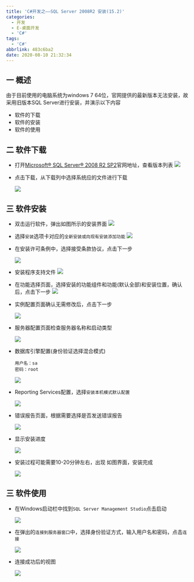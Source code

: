 ```yaml
---
title: 'C#开发之——SQL Server 2008R2 安装(15.2)'
categories:
  - 开发
  - E-桌面开发
  - 'C#'
tags:
  - 'C#'
abbrlink: 483c6ba2
date: 2020-08-10 21:32:34
---
```

## 一 概述

由于目前使用的电脑系统为windows 7 64位，官网提供的最新版本无法安装，故采用旧版本SQL Server进行安装，并演示以下内容

* 软件的下载
* 软件的安装
* 软件的使用

<!--more-->

## 二 软件下载

* 打开[Microsoft® SQL Server® 2008 R2 SP2][21]官网地址，查看版本列表
  ![][1]
  
* 点击下载，从下载列中选择系统应的文件进行下载

  ![][2]

## 三 软件安装

* 双击运行软件，弹出如图所示的安装界面
  ![][3]
  
* 选择`安装`选项卡对应的`全新安装或向现有安装添加功能`
  ![][4]
  
* 在安装许可条例中，选择接受条款协议，点击下一步

  ![][5]

* 安装程序支持文件
  ![][6]
  
* 在功能选择页面，选择安装的功能组件和功能(默认全部)和安装位置，确认后，点击下一步
   ![][7]
   
* 实例配置页面确认无需修改后，点击下一步

  ![][8]

* 服务器配置页面检查服务器名称和启动类型

   ![][9]
   
* 数据库引擎配置(身份验证选择混合模式)

   ```
   用户名：sa
   密码：root
   ```
   
   ![][10]

* Reporting Services配置，选择`安装本机模式默认配置`

   ![][11]
   
* 错误报告页面，根据需要选择是否发送错误报告

   ![][12]
   
* 显示安装进度

   ![][13]
   
* 安装过程可能需要10-20分钟左右，出现 如图界面，安装完成

   ![][14]

## 三 软件使用

* 在Windows启动栏中找到`SQL Server Management Studio`点击启动

  ![][15]
  
* 在弹出的`连接到服务器窗口`中，选择身份验证方式，输入用户名和密码，点击`连接`

  ![][16]

* 连接成功后的视图

  ![][17]




[1]:https://jsd.onmicrosoft.cn/gh/PGzxc/CDN/blog-image/csharp-sql-server-2008-r2-webpage.png
[2]:https://jsd.onmicrosoft.cn/gh/PGzxc/CDN/blog-image/csharp-sql-server-x64-download.png
[3]:https://jsd.onmicrosoft.cn/gh/PGzxc/CDN/blog-image/csharp-sql-server-click-open.png
[4]:https://jsd.onmicrosoft.cn/gh/PGzxc/CDN/blog-image/csharp-sql-server-install-new.png
[5]:https://jsd.onmicrosoft.cn/gh/PGzxc/CDN/blog-image/csharp-sql-server-install-agree.png
[6]:https://jsd.onmicrosoft.cn/gh/PGzxc/CDN/blog-image/csharp-sql-server-installing-support.png
[7]:https://jsd.onmicrosoft.cn/gh/PGzxc/CDN/blog-image/csharp-sql-server-install-position.png
[8]:https://jsd.onmicrosoft.cn/gh/PGzxc/CDN/blog-image/csharp-sql-server-sql-config-default.png
[9]:https://jsd.onmicrosoft.cn/gh/PGzxc/CDN/blog-image/csharp-sql-server-start-config.png
[10]:https://jsd.onmicrosoft.cn/gh/PGzxc/CDN/blog-image/csharp-sql-server-database-password.png
[11]:https://jsd.onmicrosoft.cn/gh/PGzxc/CDN/blog-image/csharp-sql-server-reporting-service-config.png
[12]:https://jsd.onmicrosoft.cn/gh/PGzxc/CDN/blog-image/csharp-sql-server-error-report.png
[13]:https://jsd.onmicrosoft.cn/gh/PGzxc/CDN/blog-image/csharp-sql-server-install-progress.png
[14]:https://jsd.onmicrosoft.cn/gh/PGzxc/CDN/blog-image/csharp-sql-server-install-finished.png
[15]:https://jsd.onmicrosoft.cn/gh/PGzxc/CDN/blog-image/sql-server-management-studio-open.png
[16]:https://jsd.onmicrosoft.cn/gh/PGzxc/CDN/blog-image/sql-server-connect-server-username-password.png
[17]:https://jsd.onmicrosoft.cn/gh/PGzxc/CDN/blog-image/sql-server-connected-success-view.png



[21]:https://www.microsoft.com/en-us/download/details.aspx?id=30438



